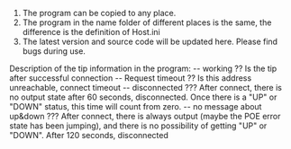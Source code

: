 1. The program can be copied to any place.
2. The program in the name folder of different places is the same, the difference is the definition of Host.ini
3. The latest version and source code will be updated here. Please find bugs during use.

Description of the tip information in the program:
-- working
?? Is the tip after successful connection
-- Request timeout
?? Is this address unreachable, connect timeout
-- disconnected
??? After connect, there is no output state after 60 seconds, disconnected. Once there is a "UP" or "DOWN" status, this time will count from zero.
-- no message about up&down
??? After connect, there is always output (maybe the POE error state has been jumping), and there is no possibility of getting "UP" or "DOWN". After 120 seconds, disconnected



